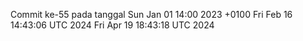 Commit ke-55 pada tanggal Sun Jan 01 14:00 2023 +0100
Fri Feb 16 14:43:06 UTC 2024
Fri Apr 19 18:43:18 UTC 2024
